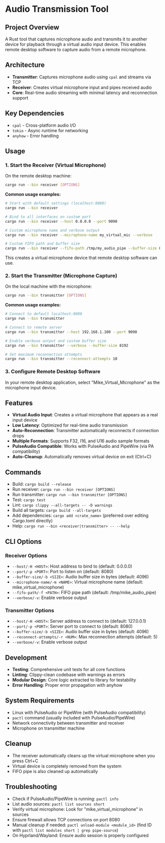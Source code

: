 # Audio Transmission Tool

## Project Overview
A Rust tool that captures microphone audio and transmits it to another device for playback through a virtual audio input device. This enables remote desktop software to capture audio from a remote microphone.

## Architecture
- **Transmitter**: Captures microphone audio using `cpal` and streams via TCP
- **Receiver**: Creates virtual microphone input and pipes received audio
- **Core**: Real-time audio streaming with minimal latency and reconnection support

## Key Dependencies
- `cpal` - Cross-platform audio I/O
- `tokio` - Async runtime for networking
- `anyhow` - Error handling

## Usage

### 1. Start the Receiver (Virtual Microphone)
On the remote desktop machine:
```bash
cargo run --bin receiver [OPTIONS]
```

**Common usage examples:**
```bash
# Start with default settings (localhost:8080)
cargo run --bin receiver

# Bind to all interfaces on custom port
cargo run --bin receiver --host 0.0.0.0 --port 9090

# Custom microphone name and verbose output
cargo run --bin receiver --microphone-name my_virtual_mic --verbose

# Custom FIFO path and buffer size
cargo run --bin receiver --fifo-path /tmp/my_audio_pipe --buffer-size 8192
```

This creates a virtual microphone device that remote desktop software can use.

### 2. Start the Transmitter (Microphone Capture)
On the local machine with the microphone:
```bash
cargo run --bin transmitter [OPTIONS]
```

**Common usage examples:**
```bash
# Connect to default localhost:8080
cargo run --bin transmitter

# Connect to remote server
cargo run --bin transmitter --host 192.168.1.100 --port 9090

# Enable verbose output and custom buffer size
cargo run --bin transmitter --verbose --buffer-size 8192

# Set maximum reconnection attempts
cargo run --bin transmitter --reconnect-attempts 10
```

### 3. Configure Remote Desktop Software
In your remote desktop application, select "Mike_Virtual_Microphone" as the microphone input device.

## Features
- **Virtual Audio Input**: Creates a virtual microphone that appears as a real input device
- **Low Latency**: Optimized for real-time audio transmission
- **Auto-Reconnection**: Transmitter automatically reconnects if connection drops
- **Multiple Formats**: Supports F32, I16, and U16 audio sample formats
- **PulseAudio Compatible**: Works with PulseAudio and PipeWire (via PA compatibility)
- **Auto-Cleanup**: Automatically removes virtual device on exit (Ctrl+C)

## Commands
- Build: `cargo build --release`
- Run receiver: `cargo run --bin receiver [OPTIONS]`
- Run transmitter: `cargo run --bin transmitter [OPTIONS]`
- Test: `cargo test`
- Lint: `cargo clippy --all-targets -- -D warnings`
- Build all targets: `cargo build --all-targets`
- Add dependencies: `cargo add <crate_name>` (preferred over editing Cargo.toml directly)
- Help: `cargo run --bin <receiver|transmitter> -- --help`

## CLI Options

### Receiver Options
- `--host/-H <HOST>`: Host address to bind to (default: 0.0.0.0)
- `--port/-p <PORT>`: Port to listen on (default: 8080)
- `--buffer-size/-b <SIZE>`: Audio buffer size in bytes (default: 4096)
- `--microphone-name/-m <NAME>`: Virtual microphone name (default: mike_virtual_microphone)
- `--fifo-path/-f <PATH>`: FIFO pipe path (default: /tmp/mike_audio_pipe)
- `--verbose/-v`: Enable verbose output

### Transmitter Options
- `--host/-H <HOST>`: Server address to connect to (default: 127.0.0.1)
- `--port/-p <PORT>`: Server port to connect to (default: 8080)
- `--buffer-size/-b <SIZE>`: Audio buffer size in bytes (default: 4096)
- `--reconnect-attempts/-r <NUM>`: Max reconnection attempts (default: 5)
- `--verbose/-v`: Enable verbose output

## Development
- **Testing**: Comprehensive unit tests for all core functions
- **Linting**: Clippy-clean codebase with warnings as errors
- **Modular Design**: Core logic extracted to library for testability
- **Error Handling**: Proper error propagation with anyhow

## System Requirements
- Linux with PulseAudio or PipeWire (with PulseAudio compatibility)
- `pactl` command (usually included with PulseAudio/PipeWire)
- Network connectivity between transmitter and receiver
- Microphone on transmitter machine

## Cleanup
- The receiver automatically cleans up the virtual microphone when you press Ctrl+C
- Virtual device is completely removed from the system
- FIFO pipe is also cleaned up automatically

## Troubleshooting
- Check if PulseAudio/PipeWire is running: `pactl info`
- List audio sources: `pactl list sources short`
- Verify virtual microphone: Look for "mike_virtual_microphone" in sources
- Ensure firewall allows TCP connections on port 8080
- Manual cleanup if needed: `pactl unload-module <module_id>` (find ID with `pactl list modules short | grep pipe-source`)
- On Hyprland/Wayland: Ensure audio session is properly configured